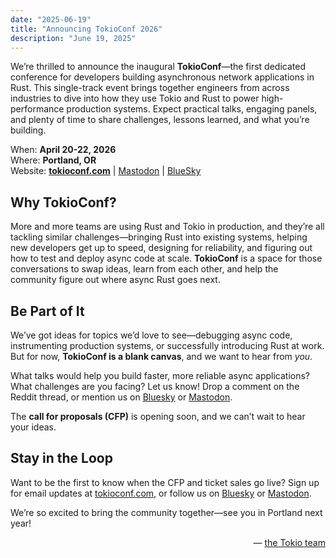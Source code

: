 ```yaml
---
date: "2025-06-19"
title: "Announcing TokioConf 2026"
description: "June 19, 2025"
---
```


We’re thrilled to announce the inaugural **TokioConf**—the first dedicated
conference for developers building asynchronous network applications in Rust.
This single-track event brings together engineers from across industries to dive
into how they use Tokio and Rust to power high-performance production systems.
Expect practical talks, engaging panels, and plenty of time to share challenges,
lessons learned, and what you’re building.

When: **April 20-22, 2026** <br/>
Where: **Portland, OR** <br/>
Website: [**tokioconf.com**](https://tokioconf.com) | [Mastodon] | [BlueSky]

## Why TokioConf?

More and more teams are using Rust and Tokio in production, and they’re all
tackling similar challenges—bringing Rust into existing systems, helping new
developers get up to speed, designing for reliability, and figuring out how to
test and deploy async code at scale. **TokioConf** is a space for those
conversations to swap ideas, learn from each other, and help the community
figure out where async Rust goes next.

## Be Part of It

We’ve got ideas for topics we’d love to see—debugging async code, instrumenting
production systems, or successfully introducing Rust at work. But for now,
**TokioConf is a blank canvas**, and we want to hear from *you*.

What talks would help you build faster, more reliable async applications? What
challenges are you facing? Let us know! Drop a comment on the Reddit thread, or
mention us on [Bluesky] or [Mastodon].

The **call for proposals (CFP)** is opening soon, and we can’t wait to hear your
ideas.

## Stay in the Loop

Want to be the first to know when the CFP and ticket sales go live? Sign up for
email updates at [tokioconf.com](https://tokioconf.com), or follow us on
[Bluesky] or [Mastodon].

We’re so excited to bring the community together—see you in Portland next year!

<div style="text-align:right">&mdash; <a href="https://github.com/tokio-rs/axum/discussions/3099">the Tokio team</a></div>

[Mastodon]: https://hachyderm.io/@tokioconf
[BlueSky]: https://bsky.app/profile/tokioconf.com
